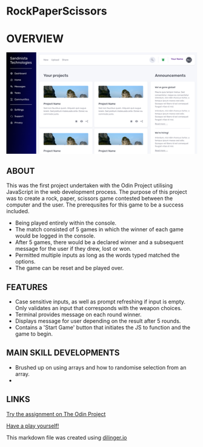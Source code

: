 # RockPaperScissors

# OVERVIEW

![](https://github.com/GangOfFour199/Dashboard/blob/main/SandinistaDashboard.png)



## ABOUT
This was the first project undertaken with the Odin Project utilising JavaScript in the web development process. The purpose of this project was to create a rock, paper, scissors game contested between the computer and the user. The prerequsites for this game to be a success included.

- Being played entirely within the console.
- The match consisted of 5 games in which the winner of each game would be logged in the console.
- After 5 games, there would be a declared winner and a subsequent message for the user if they drew, lost or won.
- Permitted multiple inputs as long as the words typed matched the options.
- The game can be reset and be played over.

## FEATURES

- Case sensitive inputs, as well as prompt refreshing if input is empty. Only validates an input that corresponds with the weapon choices.
- Terminal provides message on each round winner.
- Displays message for user depending on the result after 5 rounds.
- Contains a 'Start Game' button that initiates the JS to function and the game to begin.

## MAIN SKILL DEVELOPMENTS

- Brushed up on using arrays and how to randomise selection from an array.
- 

## LINKS

[Try the assignment on The Odin Project](https://www.theodinproject.com/lessons/node-path-intermediate-html-and-css-admin-dashboard)

[Have a play yourself!](https://gangoffour199.github.io/Dashboard/)

This markdown file was created using [dilinger.io](https://dillinger.io/)

